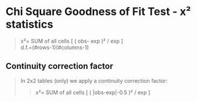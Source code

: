 #  Chi Square Goodness of Fit Test - x² statistics #
>  
> x²= SUM of all cells [ ( obs- exp )² / exp ]  
> d.f.=(#rows-1)(#columns-1)  
>  

## Continuity correction factor ##
> In 2x2 tables (only) we apply a continuity correction factor:  
> > x²= SUM of all cells [ ( |obs-exp|-0.5 )² / exp ]  
